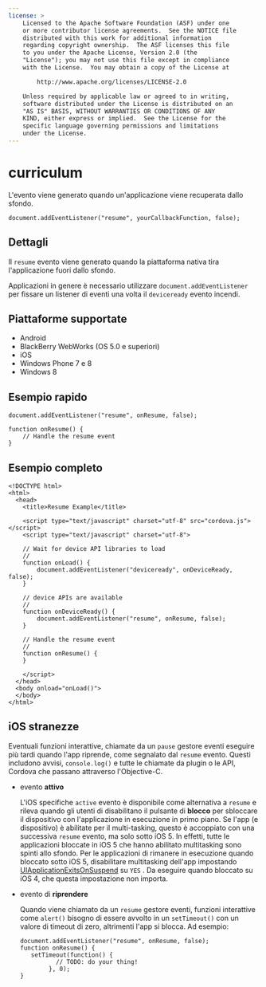 ```yaml
---
license: >
    Licensed to the Apache Software Foundation (ASF) under one
    or more contributor license agreements.  See the NOTICE file
    distributed with this work for additional information
    regarding copyright ownership.  The ASF licenses this file
    to you under the Apache License, Version 2.0 (the
    "License"); you may not use this file except in compliance
    with the License.  You may obtain a copy of the License at

        http://www.apache.org/licenses/LICENSE-2.0

    Unless required by applicable law or agreed to in writing,
    software distributed under the License is distributed on an
    "AS IS" BASIS, WITHOUT WARRANTIES OR CONDITIONS OF ANY
    KIND, either express or implied.  See the License for the
    specific language governing permissions and limitations
    under the License.
---
```


# curriculum

L'evento viene generato quando un'applicazione viene recuperata dallo sfondo.

    document.addEventListener("resume", yourCallbackFunction, false);
    

## Dettagli

Il `resume` evento viene generato quando la piattaforma nativa tira l'applicazione fuori dallo sfondo.

Applicazioni in genere è necessario utilizzare `document.addEventListener` per fissare un listener di eventi una volta il `deviceready` evento incendi.

## Piattaforme supportate

*   Android
*   BlackBerry WebWorks (OS 5.0 e superiori)
*   iOS
*   Windows Phone 7 e 8
*   Windows 8

## Esempio rapido

    document.addEventListener("resume", onResume, false);
    
    function onResume() {
        // Handle the resume event
    }
    

## Esempio completo

    <!DOCTYPE html>
    <html>
      <head>
        <title>Resume Example</title>
    
        <script type="text/javascript" charset="utf-8" src="cordova.js"></script>
        <script type="text/javascript" charset="utf-8">
    
        // Wait for device API libraries to load
        //
        function onLoad() {
            document.addEventListener("deviceready", onDeviceReady, false);
        }
    
        // device APIs are available
        //
        function onDeviceReady() {
            document.addEventListener("resume", onResume, false);
        }
    
        // Handle the resume event
        //
        function onResume() {
        }
    
        </script>
      </head>
      <body onload="onLoad()">
      </body>
    </html>
    

## iOS stranezze

Eventuali funzioni interattive, chiamate da un `pause` gestore eventi eseguire più tardi quando l'app riprende, come segnalato dal `resume` evento. Questi includono avvisi, `console.log()` e tutte le chiamate da plugin o le API, Cordova che passano attraverso l'Objective-C.

*   evento **attivo**
    
    L'iOS specifiche `active` evento è disponibile come alternativa a `resume` e rileva quando gli utenti di disabilitano il pulsante di **blocco** per sbloccare il dispositivo con l'applicazione in esecuzione in primo piano. Se l'app (e dispositivo) è abilitate per il multi-tasking, questo è accoppiato con una successiva `resume` evento, ma solo sotto iOS 5. In effetti, tutte le applicazioni bloccate in iOS 5 che hanno abilitato multitasking sono spinti allo sfondo. Per le applicazioni di rimanere in esecuzione quando bloccato sotto iOS 5, disabilitare multitasking dell'app impostando [UIApplicationExitsOnSuspend][1] su `YES` . Da eseguire quando bloccato su iOS 4, che questa impostazione non importa.

*   evento di **riprendere**
    
    Quando viene chiamato da un `resume` gestore eventi, funzioni interattive come `alert()` bisogno di essere avvolto in un `setTimeout()` con un valore di timeout di zero, altrimenti l'app si blocca. Ad esempio:
    
        document.addEventListener("resume", onResume, false);
        function onResume() {
           setTimeout(function() {
                  // TODO: do your thing!
                }, 0);
        }
        

 [1]: http://developer.apple.com/library/ios/#documentation/general/Reference/InfoPlistKeyReference/Articles/iPhoneOSKeys.html